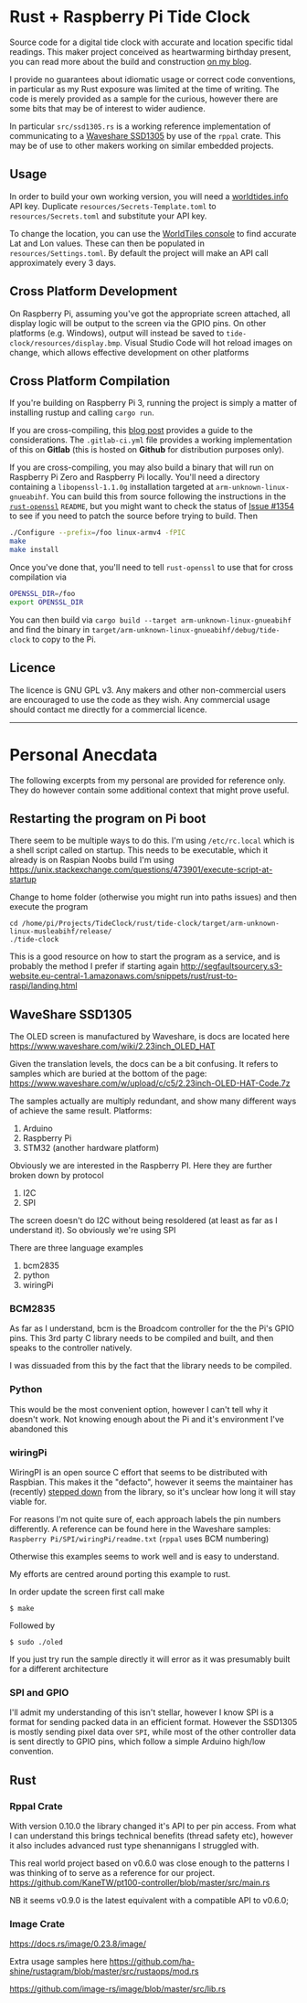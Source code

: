
# Rust + Raspberry Pi Tide Clock

Source code for a digital tide clock with accurate and location specific tidal readings. This maker project conceived as heartwarming birthday present, you can read more about the build and construction [on my blog](https://thefuntastic.com/blog/rust-tide-clock).

I provide no guarantees about idiomatic usage or correct code conventions, in particular as my Rust exposure was limited at the time of writing. The code is merely provided as a sample for the curious, however there are some bits that may be of interest to wider audience.

In particular `src/ssd1305.rs` is a working reference implementation of communicating to a [Waveshare SSD1305](https://thepihut.com/collections/waveshare/products/128x32-2-23inch-oled-display-hat-for-raspberry-pi) by use of the `rppal` crate. This may be of use to other makers working on similar embedded projects. 

## Usage 

In order to build your own working version, you will need a [worldtides.info](https://www.worldtides.info/developer) API key. Duplicate `resources/Secrets-Template.toml` to `resources/Secrets.toml` and substitute your API key.

To change the location, you can use the [WorldTiles console](https://www.worldtides.info/) to find accurate Lat and Lon values. These can then be populated in `resources/Settings.toml`. By default the project will make an API call approximately every 3 days.

## Cross Platform Development

On Raspberry Pi, assuming you've got the appropriate screen attached, all display logic will be output to the screen via the GPIO pins. On other platforms (e.g. Windows), output will instead be saved to `tide-clock/resources/display.bmp`. Visual Studio Code will hot reload images on change, which allows effective development on other platforms

## Cross Platform Compilation 

If you're building on Raspberry Pi 3, running the project is simply a matter of installing rustup and calling `cargo run`.

If you are cross-compiling, this [blog post](https://piers.rocks/docker/containers/raspberry/pi/rust/cross/compile/compilation/2018/12/16/rust-compilation-for-raspberry-pi.html) provides a guide to the considerations. The `.gitlab-ci.yml` file provides a working implementation of this on **Gitlab** (this is hosted on **Github** for distribution purposes only).

If you are cross-compiling, you may also build a binary that will run on Raspberry Pi Zero and Raspberry Pi locally. You'll need a directory containing a `libopenssl-1.1.0g` installation targeted at `arm-unknown-linux-gnueabihf`. You can build this from source following the instructions in the [`rust-openssl`](https://github.com/sfackler/rust-openssl) `README`, but you might want to check the status of [Issue #1354](https://github.com/sfackler/rust-openssl/issues/1354) to see if you need to patch the source before trying to build. Then

```sh
./Configure --prefix=/foo linux-armv4 -fPIC
make
make install
```

Once you've done that, you'll need to tell `rust-openssl` to use that for cross compilation via

```sh
OPENSSL_DIR=/foo
export OPENSSL_DIR
```

You can then build via `cargo build --target arm-unknown-linux-gnueabihf` and find the binary in `target/arm-unknown-linux-gnueabihf/debug/tide-clock` to copy to the Pi.
 
## Licence

The licence is GNU GPL v3. Any makers and other non-commercial users are encouraged to use the code as they wish. Any commercial usage should contact me directly for a commercial licence.   

---

# Personal Anecdata

The following excerpts from my personal are provided for reference only. They do however contain some additional context that might prove useful.

## Restarting the program on Pi boot

There seem to be multiple ways to do this. I'm using `/etc/rc.local` which is a shell script called on startup. This needs to be executable, which it already is on Raspian Noobs build I'm using 
https://unix.stackexchange.com/questions/473901/execute-script-at-startup

Change to home folder (otherwise you might run into paths issues) and then execute the program
```
cd /home/pi/Projects/TideClock/rust/tide-clock/target/arm-unknown-linux-musleabihf/release/
./tide-clock
```


This is a good resource on how to start the program as a service, and is probably the method I prefer if starting again
http://segfaultsourcery.s3-website.eu-central-1.amazonaws.com/snippets/rust/rust-to-raspi/landing.html


## WaveShare SSD1305
The OLED screen is manufactured by Waveshare, is docs are located here 
https://www.waveshare.com/wiki/2.23inch_OLED_HAT

Given the translation levels, the docs can be a bit confusing. It refers to samples which are buried at the bottom of the page:
https://www.waveshare.com/w/upload/c/c5/2.23inch-OLED-HAT-Code.7z

The samples actually are multiply redundant, and show many different ways of achieve the same result. 
Platforms:
1. Arduino
2. Raspberry Pi 
3. STM32 (another hardware platform)

Obviously we are interested in the Raspberry PI. Here they are further broken down by protocol
1. I2C
2. SPI

The screen doesn't do I2C without being resoldered (at least as far as I understand it). So obviously we're using SPI

There are three language examples
1. bcm2835
2. python 
3. wiringPi

### BCM2835

As far as I understand, bcm is the Broadcom controller for the the Pi's GPIO pins. This 3rd party C library needs to be compiled and built, and then speaks to the controller natively. 

I was dissuaded from this by the fact that the library needs to be compiled.

### Python

This would be the most convenient option, however I can't tell why it doesn't work. Not knowing enough about the Pi and it's environment I've abandoned this

### wiringPi 

WiringPI is an open source C effort that seems to be distributed with Raspbian. This makes it the "defacto", however it seems the maintainer has (recently) [stepped down](http://wiringpi.com/wiringpi-deprecated/) from the library, so it's unclear how long it will stay viable for. 

For reasons I'm not quite sure of, each approach labels the pin numbers differently. A reference can be found here in the Waveshare samples:
`Raspberry Pi/SPI/wiringPi/readme.txt` 
(`rppal` uses BCM numbering)

Otherwise this examples seems to work well and is easy to understand. 

My efforts are centred around porting this example to rust. 

In order update the screen first call make
```
$ make
```
Followed by 
```
$ sudo ./oled
```

If you just try run the sample directly it will error as it was presumably built for a different architecture 

### SPI and GPIO

I'll admit my understanding of this isn't stellar, however I know SPI is a format for sending packed data in an efficient format. However the SSD1305 is mostly sending pixel data over `SPI`, while most of the other controller data is sent directly to GPIO pins, which follow a simple Arduino high/low convention.

## Rust 

### Rppal Crate 

With version 0.10.0 the library changed it's API to per pin access. From what I can understand this brings technical benefits (thread safety etc), however it also includes advanced rust type shenannigans I struggled with.

This real world project based on v0.6.0 was close enough to the patterns I was thinking of to serve as a reference for our project.
https://github.com/KaneTW/pt100-controller/blob/master/src/main.rs

NB it seems v0.9.0 is the latest equivalent with a compatible API to v0.6.0;

### Image Crate 

https://docs.rs/image/0.23.8/image/

Extra usage samples here
https://github.com/ha-shine/rustagram/blob/master/src/rustaops/mod.rs

https://github.com/image-rs/image/blob/master/src/lib.rs
